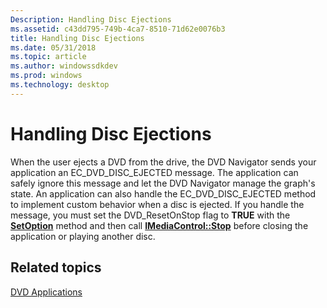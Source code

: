 ```yaml
---
Description: Handling Disc Ejections
ms.assetid: c43dd795-749b-4ca7-8510-71d62e0076b3
title: Handling Disc Ejections
ms.date: 05/31/2018
ms.topic: article
ms.author: windowssdkdev
ms.prod: windows
ms.technology: desktop
---
```


# Handling Disc Ejections

When the user ejects a DVD from the drive, the DVD Navigator sends your application an EC\_DVD\_DISC\_EJECTED message. The application can safely ignore this message and let the DVD Navigator manage the graph's state. An application can also handle the EC\_DVD\_DISC\_EJECTED method to implement custom behavior when a disc is ejected. If you handle the message, you must set the DVD\_ResetOnStop flag to **TRUE** with the [**SetOption**](/windows/win32/Strmif/nf-strmif-idvdcontrol2-setoption?branch=master) method and then call [**IMediaControl::Stop**](/windows/win32/Control/nf-control-imediacontrol-stop?branch=master) before closing the application or playing another disc.

## Related topics

<dl> <dt>

[DVD Applications](dvd-applications.md)
</dt> </dl>

 

 



